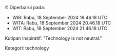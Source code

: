 ⏰ Diperbarui pada:
- WIB: Rabu, 18 September 2024 19.46.18 UTC
- WITA: Rabu, 18 September 2024 20.46.18 UTC
- WIT: Rabu, 18 September 2024 21.46.18 UTC

Kutipan Inspiratif:
"Technology is not neutral."


Kategori: technology

